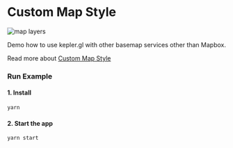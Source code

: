 # Custom Map Style

![map layers](https://studio-public-data.foursquare.com/statics/keplergl/documentation/f-map-styles-8.jpg 'custom map style')

Demo how to use kepler.gl with other basemap services other than Mapbox.

Read more about [Custom Map Style][custom-map-styles]

### Run Example

#### 1. Install

```sh
yarn
```

#### 2. Start the app

```sh
yarn start
```

[custom-map-styles]: ./docs/api-reference/advanced-usages/custom-map-styles.md
